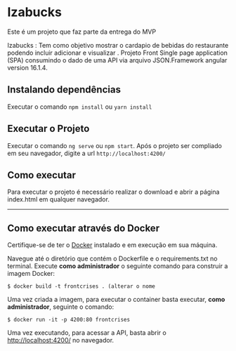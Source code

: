 # Izabucks

Este é um projeto que faz parte da entrega do MVP 

Izabucks : Tem como objetivo mostrar o cardapio de bebidas do restaurante podendo incluir adicionar e visualizar .
Projeto Front Single page application (SPA) consumindo o dado de uma API via arquivo JSON.Framework angular version 16.1.4. 


## Instalando dependências
Executar o comando `npm install` ou `yarn install`


## Executar o Projeto 
Executar o comando `ng serve` ou `npm start`. Após o projeto ser compliado em seu navegador, digite a url  `http://localhost:4200/`


## Como executar

Para executar o projeto é necessário realizar o download e abrir a página index.html em qualquer navegador.

---
## Como executar através do Docker

Certifique-se de ter o [Docker](https://docs.docker.com/engine/install/) instalado e em execução em sua máquina.

Navegue até o diretório que contém o Dockerfile e o requirements.txt no terminal.
Execute **como administrador** o seguinte comando para construir a imagem Docker:

```
$ docker build -t frontcrises . (alterar o nome 
```

Uma vez criada a imagem, para executar o container basta executar, **como administrador**, seguinte o comando:

```
$ docker run -it -p 4200:80 frontcrises
```

Uma vez executando, para acessar a API, basta abrir o [http://localhost:4200/](http://localhost:4200/) no navegador.
